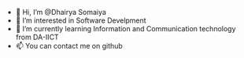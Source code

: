 - 👋 Hi, I’m @Dhairya Somaiya
- 👀 I’m interested in Software Develpment
- 🌱 I’m currently learning Information and Communication technology from DA-IICT
- 📫 You can contact me on github

<!---
rafa2201/rafa2201 is a ✨ special ✨ repository because its `README.md` (this file) appears on your GitHub profile.
You can click the Preview link to take a look at your changes.
--->
